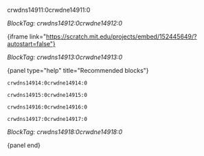 crwdns14911:0crwdne14911:0

*BlockTag: crwdns14912:0crwdne14912:0*

{iframe link="https://scratch.mit.edu/projects/embed/152445649/?autostart=false"}

*BlockTag: crwdns14913:0crwdne14913:0*

{panel type="help" title="Recommended blocks"}

<pre><code class="scratch:split:random">crwdns14914:0crwdne14914:0
</code></pre>

<pre><code class="scratch:split:random">crwdns14915:0crwdne14915:0
</code></pre>

<pre><code class="scratch:split:random">crwdns14916:0crwdne14916:0
</code></pre>

<pre><code class="scratch:split:random">crwdns14917:0crwdne14917:0
</code></pre>

*BlockTag: crwdns14918:0crwdne14918:0*

{panel end}